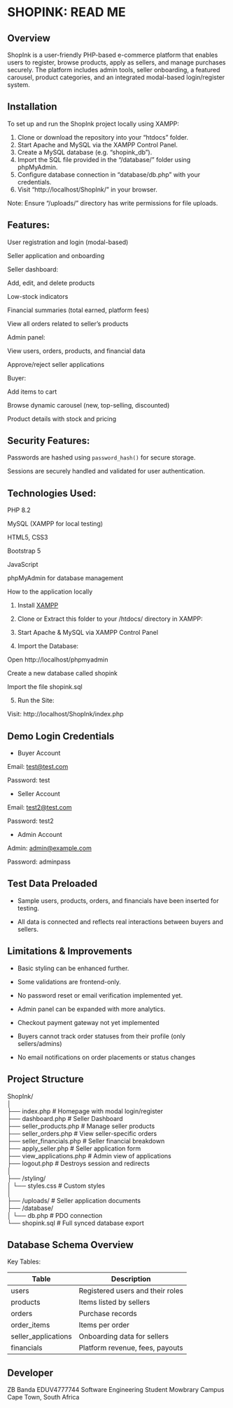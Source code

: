
# SHOPINK: READ ME

## Overview

ShopInk is a user-friendly PHP-based e-commerce platform that enables users to register, browse products, apply as sellers, and manage purchases securely. The platform includes admin tools, seller onboarding, a featured carousel, product categories, and an integrated modal-based login/register system.

## Installation

To set up and run the ShopInk project locally using XAMPP:  
  
1. Clone or download the repository into your “htdocs” folder.  
2. Start Apache and MySQL via the XAMPP Control Panel.  
3. Create a MySQL database (e.g. “shopink_db”).  
4. Import the SQL file provided in the “/database/” folder using phpMyAdmin.  
5. Configure database connection in “database/db.php” with your credentials.  
6. Visit “http://localhost/ShopInk/” in your browser.  
  
Note: Ensure “/uploads/” directory has write permissions for file uploads.

## Features:

User registration and login (modal-based)

Seller application and onboarding

Seller dashboard:

Add, edit, and delete products

Low-stock indicators

Financial summaries (total earned, platform fees)

View all orders related to seller’s products

Admin panel:

View users, orders, products, and financial data

Approve/reject seller applications

Buyer:

Add items to cart

Browse dynamic carousel (new, top-selling, discounted)

Product details with stock and pricing

## Security Features:

Passwords are hashed using `password_hash()` for secure storage.

Sessions are securely handled and validated for user authentication.

## Technologies Used:

PHP 8.2

MySQL (XAMPP for local testing)

HTML5, CSS3

Bootstrap 5

JavaScript

phpMyAdmin for database management

How to the application locally

1. Install [XAMPP](https://www.apachefriends.org/index.html)

2. Clone or Extract this folder to your /htdocs/ directory in XAMPP:

3. Start Apache & MySQL via XAMPP Control Panel

4. Import the Database:

Open http://localhost/phpmyadmin

Create a new database called shopink

Import the file shopink.sql

5. Run the Site:

Visit: http://localhost/ShopInk/index.php

## Demo Login Credentials

 - Buyer Account

Email: test@test.com

Password: test

 - Seller Account

Email: test2@test.com

Password: test2

 - Admin Account

Admin: admin@example.com

Password: adminpass

## Test Data Preloaded

- Sample users, products, orders, and financials have been inserted for testing.

- All data is connected and reflects real interactions between buyers and sellers.

## Limitations & Improvements

- Basic styling can be enhanced further.  
- Some validations are frontend-only.  
- No password reset or email verification implemented yet.  
- Admin panel can be expanded with more analytics.

- Checkout payment gateway not yet implemented

- Buyers cannot track order statuses from their profile (only sellers/admins)

- No email notifications on order placements or status changes

## Project Structure

ShopInk/  
│  
├── index.php # Homepage with modal login/register  
├── dashboard.php # Seller Dashboard  
├── seller_products.php # Manage seller products  
├── seller_orders.php # View seller-specific orders  
├── seller_financials.php # Seller financial breakdown  
├── apply_seller.php # Seller application form  
├── view_applications.php # Admin view of applications  
├── logout.php # Destroys session and redirects  
│  
├── /styling/  
│ └── styles.css # Custom styles  
│  
├── /uploads/ # Seller application documents  
├── /database/  
│ └── db.php # PDO connection  
└── shopink.sql # Full synced database export  


## Database Schema Overview

Key Tables:  
  
| Table  | Description  |  
|----------------------|------------------------------------|  
| users  | Registered users and their roles  |  
| products  | Items listed by sellers  |  
| orders  | Purchase records  |  
| order_items  | Items per order  |  
| seller_applications  | Onboarding data for sellers  |  
| financials  | Platform revenue, fees, payouts  |

## Developer

ZB Banda
EDUV4777744
Software Engineering Student
Mowbrary Campus
Cape Town, South Africa  

